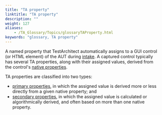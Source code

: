 ```yaml
--- 
title: "TA property"
linktitle: "TA property"
description: ""
weight: 127
aliases: 
    - /TA_Glossary/Topics/glossaryTAProperty.html
keywords: "glossary, TA property"
---
```


A named property that TestArchitect automatically assigns to a GUI control \(or HTML element\) of the AUT during [intake](/TA_Glossary/Topics/glossaryWindowIntake.html). A captured control typically has several TA properties, along with their assigned values, derived from the control's [native properties](/TA_Glossary/Topics/glossaryNativeProperty.html).

TA properties are classified into two types:

-   [primary properties](/TA_Glossary/Topics/glossaryPrimaryProperty.html), in which the assigned value is derived more or less directly from a given native property; and
-   [secondary properties](/TA_Glossary/Topics/glossarySecondaryProperty.html), in which the assigned value is calculated or algorithmically derived, and often based on more than one native property.

